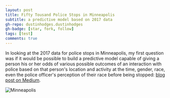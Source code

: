 ```yaml
---
layout: post
title: Fifty Tousand Police Stops in Minneapolis
subtitle: a predictive model based on 2017 data
gh-repo: dustinhodges.dustinhodges
gh-badge: [star, fork, follow]
tags: [test]
comments: true
---
```


In looking at the 2017 data for police stops in Minneapolis, my first question was if it would be possible to build a predictive model capable of giving a person his or her odds of various possible outcomes of an interaction with police based on that person's location and activity at the time, gender, race, even the police officer's perception of their race before being stopped: [blog post on Medium](https://medium.com/@hodges.dustin/fifty-thousand-police-stops-in-minneapolis-bccb446b0651).

![Minneapolis](https://github.com/dustinhodges/dustinhodges.github.io/blob/master/Screen%20Shot%202019-11-19%20at%208.09.13%20AM.png?w=660)

